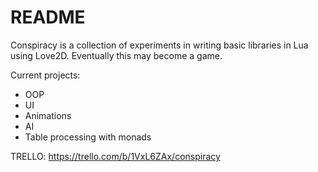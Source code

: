# README

Conspiracy is a collection of experiments in writing basic libraries in
Lua using Love2D. Eventually this may become a game.

Current projects:

- OOP
- UI
- Animations
- AI
- Table processing with monads

TRELLO: https://trello.com/b/1VxL6ZAx/conspiracy
